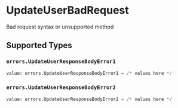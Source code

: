 # UpdateUserBadRequest

Bad request syntax or unsupported method


## Supported Types

### `errors.UpdateUserResponseBodyError1`

```python
value: errors.UpdateUserResponseBodyError1 = /* values here */
```

### `errors.UpdateUserResponseBodyError2`

```python
value: errors.UpdateUserResponseBodyError2 = /* values here */
```


